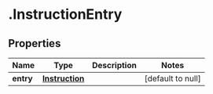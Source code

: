 # .InstructionEntry

## Properties
Name | Type | Description | Notes
------------ | ------------- | ------------- | -------------
**entry** | [**Instruction**](Instruction.md) |  | [default to null]


